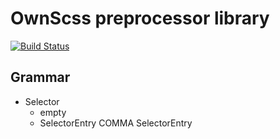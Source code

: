 # OwnScss preprocessor library

[![Build Status](https://travis-ci.com/psrebniak/css-preprocessor.svg?token=qij5pjXxGBUqQ2D9ycyK&branch=master)](https://travis-ci.com/psrebniak/css-preprocessor)

## Grammar

* Selector
    * empty
    * SelectorEntry COMMA SelectorEntry
